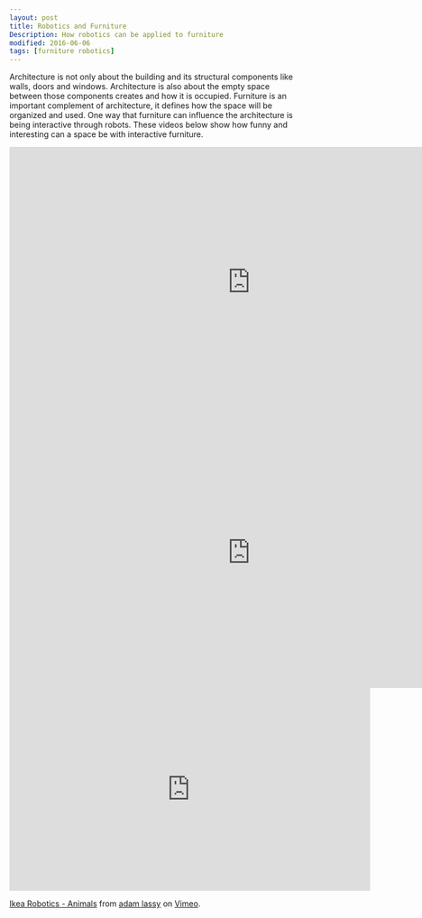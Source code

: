 ```yaml
---
layout: post
title: Robotics and Furniture
Description: How robotics can be applied to furniture
modified: 2016-06-06
tags: [furniture robotics]
---
```

Architecture is not only about the building and its structural components like walls, doors and windows. Architecture is also about the empty space between those components creates and how it is occupied. Furniture is an important complement of architecture, it defines how the space will be organized and used. One way that furniture can influence the architecture is being interactive through robots.
These videos below show how funny and interesting can a space be with interactive furniture.
<br>
<iframe width="854" height="480" src="https://www.youtube.com/embed/pBtH7XZogxg" frameborder="0" allowfullscreen></iframe>
<br>
<iframe width="854" height="480" src="https://www.youtube.com/embed/mvCD2l962_0" frameborder="0" allowfullscreen></iframe>
<br>
<iframe src="https://player.vimeo.com/video/11718385" width="640" height="360" frameborder="0" webkitallowfullscreen mozallowfullscreen allowfullscreen></iframe>
<p><a href="https://vimeo.com/11718385">Ikea Robotics - Animals</a> from <a href="https://vimeo.com/user867740">adam lassy</a> on <a href="https://vimeo.com">Vimeo</a>.</p>
